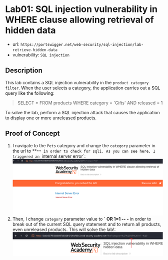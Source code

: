 # Lab01: SQL injection vulnerability in WHERE clause allowing retrieval of hidden data
* url: `https://portswigger.net/web-security/sql-injection/lab-retrieve-hidden-data`
* vulnerability: `SQL injection`

## Description
This lab contains a SQL injection vulnerability in the `product category filter`. When the user selects a category, the application carries out a SQL query like the following:

> SELECT * FROM products WHERE category = 'Gifts' AND released = 1

To solve the lab, perform a SQL injection attack that causes the application to display one or more unreleased products.

## Proof of Concept
1. I navigate to the `Pets` category and change the `category` parameter in the url to **`** in order to check for sqli. As you can see here, I triggered an `internal server error`:  
![descript](images/lab1-error.png)
2. Then, I change `category` parameter value to **` OR 1=1 -- -** in order to break out of the current SQL query statement and to return all products, even unreleased products. This will solve the lab!:  
![descript](images/lab1-flag.png)
